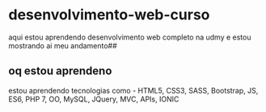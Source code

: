 # desenvolvimento-web-curso
aqui estou aprendendo desenvolvimento web completo na udmy e estou mostrando ai meu andamento##
## oq estou aprendeno
estou aprendendo tecnologias como - HTML5, CSS3, SASS, Bootstrap, JS, ES6, PHP 7, OO, MySQL, JQuery, MVC, APIs, IONIC
